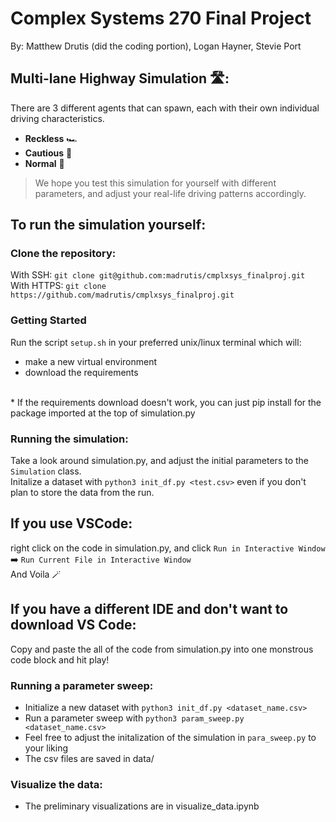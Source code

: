 # Complex Systems 270 Final Project
By: Matthew Drutis (did the coding portion), Logan Hayner, Stevie Port

## Multi-lane Highway Simulation 🛣️:

There are 3 different agents that can spawn, each with their own individual driving characteristics.
- **Reckless** 🏎️
- **Cautious** 👵
- **Normal** 🚙

> We hope you test this simulation for yourself with different parameters, and adjust your real-life driving patterns accordingly.
## To run the simulation yourself:
### Clone the repository:
With SSH:
`git clone git@github.com:madrutis/cmplxsys_finalproj.git`<br>
With HTTPS:
`git clone https://github.com/madrutis/cmplxsys_finalproj.git`

### Getting Started
Run the script `setup.sh` in your preferred unix/linux terminal which will:
- make a new virtual environment
- download the requirements
<br>
* If the requirements download doesn't work, you can just pip install <package> for the package imported at the top of simulation.py

### Running the simulation:
Take a look around simulation.py, and adjust the initial parameters to the `Simulation` class.<br>
Initalize a dataset with `python3 init_df.py <test.csv>` even if you don't plan to store the data from the run.
## If you use VSCode: 
right click on the code in simulation.py, and click `Run in Interactive Window` ➡️ `Run Current File in Interactive Window`<br>
And Voila 🪄
## If you have a different IDE and don't want to download VS Code:
Copy and paste the all of the code from simulation.py into one monstrous code block and hit play!


### Running a parameter sweep:
- Initialize a new dataset with `python3 init_df.py <dataset_name.csv>`
- Run a parameter sweep with `python3 param_sweep.py <dataset_name.csv>`
- Feel free to adjust the initalization of the simulation in `para_sweep.py` to your liking
- The csv files are saved in data/

### Visualize the data:
- The preliminary visualizations are in visualize_data.ipynb
